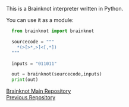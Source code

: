 This is a Brainknot interpreter written in Python.

You can use it as a module:
```python
  from brainknot import brainknot

  sourcecode = """
    *(>[>*,>]<[,*])
  """

  inputs = "011011"

  out = brainknot(sourcecode,inputs)
  print(out)
```
[Brainknot Main Repository  ](https://github.com/mahdoosh1/brainknot)  
[  Previous Repository](https://github.com/mahdoosh1/Python-Brainknot)
